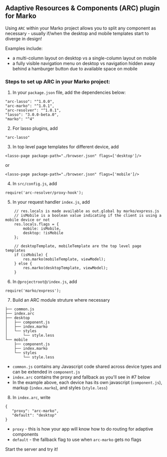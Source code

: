 ## Adaptive Resources & Components (ARC) plugin for Marko

Using `ARC` within your Marko project allows you to split any component as necessary - usually if/when the desktop and mobile templates start to diverge in design! 

Examples include: 
- a multi-column layout on desktop vs a single-column layout on mobile
- a fully visible navigation menu on desktop vs navigation hidden away behind a hamburger button due to available space on mobile

### Steps to set up ARC in your Marko project:

1.  In your `package.json` file, add the dependencies below:

```
"arc-lasso": "^1.0.0",
"arc-marko": "^1.0.1",
"arc-resolver": "^1.0.1",
"lasso": "3.0.0-beta.0",
"marko": "^4"
```

2. For lasso plugins, add 
```
"arc-lasso"
```

3. In top level page templates for different device, add
```
<lasso-page package-path="./browser.json" flags=['desktop']/>
```
or
```
<lasso-page package-path="./browser.json" flags=['mobile']/>
```


4. In `src/config.js`, add 
```
require('arc-resolver/proxy-hook');
```

5. In your request handler `index.js`, add
```
    // res.locals is made available as out.global by marko/express.js
    // isMobile is a boolean value indicating if the client is using a mobile device or not
    res.locals.flags = {
        mobile: isMobile,
        desktop: !isMobile
    };

    // desktopTemplate, mobileTemplate are the top level page templates
    if (isMobile) {
        res.marko(mobileTemplate, viewModel);
    } else {
        res.marko(desktopTemplate, viewModel);
    }

```

6. In `@projectroot@/index.js`, add
```
require('marko/express');
```

7. Build an ARC module struture where necessary 
```
├── common.js
├── index.arc
├── desktop
│   ├── component.js
│   ├── index.marko
│   └── styles
│       └── style.less
└── mobile
    ├── component.js
    ├── index.marko
    └── styles
        └── style.less
```
- `common.js` contains any Javascript code shared across device types and can be extended in `component.js`
- `index.arc` contains the proxy and fallback as you'll see in #7 below
- In the example above, each device has its own javascript (`component.js`), markup (`index.marko`), and styles (`style.less`)

8. In `index.arc`, write
```
{
   "proxy": "arc-marko",
   "default": "desktop"
}
```
- `proxy` - this is how your app will know how to do routing for adaptive components
- `default` - the fallback flag to use when `arc-marko` gets no flags

Start the server and try it!
